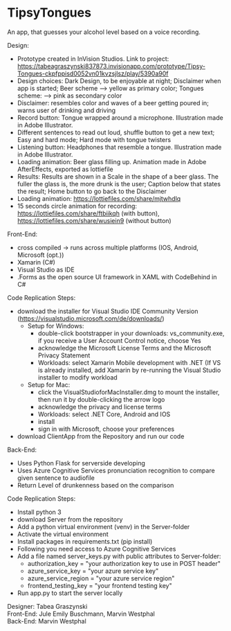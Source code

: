 # TipsyTongues
An app, that guesses your alcohol level based on a voice recording.

Design:
- Prototype created in InVision Studios. Link to project: https://tabeagraszynski837873.invisionapp.com/prototype/Tipsy-Tongues-ckpfppisd0052vn01kvzsjlsz/play/5390a90f
- Design choices: Dark Design, to be enjoyable at night; Disclaimer when app is started; Beer scheme --> yellow as primary color; Tongues scheme: --> pink as secondary color
- Disclaimer: resembles color and waves of a beer getting poured in; warns user of drinking and driving
- Record button: Tongue wrapped around a microphone. Illustration made in Adobe Illustrator.
- Different sentences to read out loud, shuffle button to get a new text; Easy and hard mode; Hard mode with tongue twisters
- Listening button: Headphones that resemble a tongue. Illustration made in Adobe Illustrator. 
- Loading animation: Beer glass filling up. Animation made in Adobe AfterEffects, exported as lottiefile
- Results: Results are shown in a Scale in the shape of a beer glass. The fuller the glass is, the more drunk is the user; Caption below that states the result; Home button to go back to the Disclaimer
- Loading animation: https://lottiefiles.com/share/mjtwhdlq
- 15 seconds circle animation for recording: https://lottiefiles.com/share/ftbiikqh (with button), https://lottiefiles.com/share/wusiein9 (without button)


Front-End:
- cross compiled -> runs across multiple platforms (IOS, Android, Microsoft (opt.))
- Xamarin (C#)
- Visual Studio as IDE
- .Forms as the open source UI framework in XAML with CodeBehind in C#

Code Replication Steps: 
  - download the installer for Visual Studio IDE Community Version (https://visualstudio.microsoft.com/de/downloads/)
    - Setup for Windows:
      - double-click bootstrapper in your downloads: vs_community.exe, if you receive a User Account Control notice, choose Yes
      - acknowledge the Microsoft License Terms and the Microsoft Privacy Statement
      - Workloads: select Xamarin Mobile development with .NET (If VS is already installed, add Xamarin by re-running the Visual Studio installer to modify workload
    - Setup for Mac: 
      - click the VisualStudioforMacInstaller.dmg to mount the installer, then run it by double-clicking the arrow logo
      - acknowledge the privacy and license terms
      - Workloads: select .NET Core, Android and IOS 
      - install
      - sign in with Microsoft, choose your preferences
  - download ClientApp from the Repository and run our code 



Back-End:
- Uses Python Flask for serverside developing
- Uses Azure Cognitive Services pronunciation recognition to compare given sentence to audiofile
- Return Level of drunkenness based on the comparison

Code Replication Steps:
  - Install python 3
  - download Server from the repository
  - Add a python virtual environment (venv) in the Server-folder
  - Activate the virtual environment
  - Install packages in requirements.txt (pip install)
  - Following you need access to Azure Cognitive Services
  - Add a file named server_keys.py with public attributes to Server-folder:
      - authorization_key = "your authorization key to use in POST header"
      - azure_service_key = "your azure service key"
      - azure_service_region = "your azure service region"
      - frontend_testing_key = "your frontend testing key"
  - Run app.py to start the server locally
 

Designer: Tabea Graszynski</br>
Front-End: Jule Emily Buschmann, Marvin Westphal</br>
Back-End: Marvin Westphal</br>
